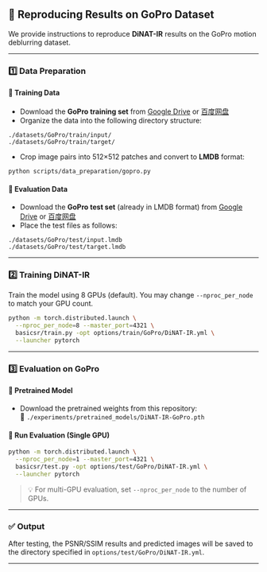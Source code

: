## 🚀 Reproducing Results on GoPro Dataset

We provide instructions to reproduce **DiNAT-IR** results on the GoPro motion deblurring dataset.

---

### 1️⃣ Data Preparation

#### 🔹 Training Data

- Download the **GoPro training set** from [Google Drive](#) or [百度网盘](#)
- Organize the data into the following directory structure:

```
./datasets/GoPro/train/input/
./datasets/GoPro/train/target/
```

- Crop image pairs into 512×512 patches and convert to **LMDB** format:

```bash
python scripts/data_preparation/gopro.py
```

#### 🔹 Evaluation Data

- Download the **GoPro test set** (already in LMDB format) from [Google Drive](#) or [百度网盘](#)
- Place the test files as follows:

```
./datasets/GoPro/test/input.lmdb
./datasets/GoPro/test/target.lmdb
```

---

### 2️⃣ Training DiNAT-IR

Train the model using 8 GPUs (default). You may change `--nproc_per_node` to match your GPU count.

```bash
python -m torch.distributed.launch \
  --nproc_per_node=8 --master_port=4321 \
  basicsr/train.py -opt options/train/GoPro/DiNAT-IR.yml \
  --launcher pytorch
```

---

### 3️⃣ Evaluation on GoPro

#### 🔹 Pretrained Model

- Download the pretrained weights from this repository:  
  📁 `./experiments/pretrained_models/DiNAT-IR-GoPro.pth`

#### 🔹 Run Evaluation (Single GPU)

```bash
python -m torch.distributed.launch \
  --nproc_per_node=1 --master_port=4321 \
  basicsr/test.py -opt options/test/GoPro/DiNAT-IR.yml \
  --launcher pytorch
```

> 💡 For multi-GPU evaluation, set `--nproc_per_node` to the number of GPUs.

---

### ✅ Output

After testing, the PSNR/SSIM results and predicted images will be saved to the directory specified in `options/test/GoPro/DiNAT-IR.yml`.

---
